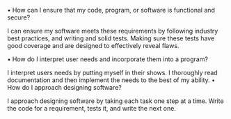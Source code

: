 •	How can I ensure that my code, program, or software is functional and secure?

I can ensure my software meets these requirements by following industry best practices, and writing and solid tests.  Making sure these tests have good coverage and are designed to effectively reveal flaws.

•	How do I interpret user needs and incorporate them into a program?

I interpret users needs by putting myself in their shows.  I thoroughly read documentation and then implement the needs to the best of my ability.
•	How do I approach designing software?

I approach designing software by taking each task one step at a time.  Write the code for a requirement, tests it, and write the next one.

